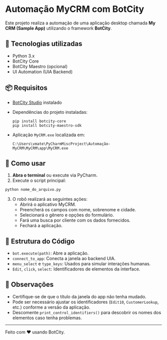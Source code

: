 # Automação MyCRM com BotCity

Este projeto realiza a automação de uma aplicação desktop chamada **My CRM (Sample App)** utilizando o framework **BotCity**.

## 🧰 Tecnologias utilizadas

- Python 3.x
- BotCity Core
- BotCity Maestro (opcional)
- UI Automation (UIA Backend)

## 📦 Requisitos

- [BotCity Studio](https://botcity.dev) instalado
- Dependências do projeto instaladas:
  ```
  pip install botcity-core
  pip install botcity-maestro-sdk
  ```

- Aplicação `MyCRM.exe` localizada em:
  ```
  C:\Users\vmate\PyCharmMiscProject\Automação-MyCRM\MyCRM\app\MyCRM.exe
  ```

## 🚀 Como usar

1. **Abra o terminal** ou execute via PyCharm.
2. Execute o script principal:

```bash
python nome_do_arquivo.py
```

3. O robô realizará as seguintes ações:
   - Abrirá o aplicativo MyCRM.
   - Preencherá os campos com nome, sobrenome e cidade.
   - Selecionará o gênero e opções do formulário.
   - Fará uma busca por cliente com os dados fornecidos.
   - Fechará a aplicação.

## 🔧 Estrutura do Código

- `bot.execute(path)`: Abre a aplicação.
- `connect_to_app`: Conecta a janela ao backend UIA.
- `menu_select` e `type_keys`: Usados para simular interações humanas.
- `Edit`, `click`, `select`: Identificadores de elementos da interface.

## 📝 Observações

- Certifique-se de que o título da janela do app não tenha mudado.
- Pode ser necessário ajustar os identificadores (`Edit10`, `CustomerLookup`, etc.) conforme a versão da aplicação.
- Descomente `print_control_identifiers()` para descobrir os nomes dos elementos caso tenha problemas.

---

Feito com ❤️ usando BotCity.
